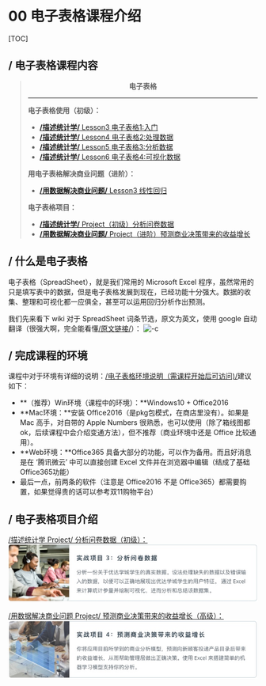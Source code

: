 # 00 电子表格课程介绍

[TOC]

## / 电子表格课程内容

> **<center> 电子表格 </center>**
> 
> ---
> **电子表格使用（初级）：**
> - [**/描述统计学/** Lesson3 电子表格1:入门](https://classroom.udacity.com/nanodegrees/nd002-cn-svip/parts/b8f428e4-d277-4bed-9563-172024102a6b/modules/990fa1c9-01d0-4a4c-8f52-21b371291643/lessons/9c74932f-b8bd-49c8-9f69-159fca857beb/concepts/d79b03f4-b4c1-4543-b8b8-3001a208180d)
> - [**/描述统计学/** Lesson4 电子表格2:处理数据](https://classroom.udacity.com/nanodegrees/nd002-cn-svip/parts/b8f428e4-d277-4bed-9563-172024102a6b/modules/990fa1c9-01d0-4a4c-8f52-21b371291643/lessons/b829e504-fe21-4900-a223-9356d479e545/concepts/b4dc100a-1373-43c6-9c24-8255ed51bfb1)
> - [**/描述统计学/** Lesson5 电子表格3:分析数据](https://classroom.udacity.com/nanodegrees/nd002-cn-svip/parts/b8f428e4-d277-4bed-9563-172024102a6b/modules/990fa1c9-01d0-4a4c-8f52-21b371291643/lessons/92407fe0-857f-40de-a1c5-b232336d9e75/concepts/3b64b282-5fdd-47d5-a17b-db06c1d0770b)
> - [**/描述统计学/** Lesson6 电子表格4:可视化数据](https://classroom.udacity.com/nanodegrees/nd002-cn-svip/parts/b8f428e4-d277-4bed-9563-172024102a6b/modules/990fa1c9-01d0-4a4c-8f52-21b371291643/lessons/a5450c84-d583-4c69-9f33-b11aeacc53ee/concepts/37b36c47-8c1c-41bc-8ad1-1d68cda589a7)
> 
> **用电子表格解决商业问题（进阶）：**
> - [**/用数据解决商业问题/** Lesson3 线性回归](https://classroom.udacity.com/nanodegrees/nd002-cn-svip/parts/040afa6c-3c5d-4b44-bdd0-b420a0455145/modules/51c76090-9346-4506-8f01-bfae811dcc94/lessons/316c6f13-a660-456e-86a6-bbae79f8c577/concepts/dc105e00-66a9-4cc3-af26-d5ff2fcfd813)
> 
> **电子表格项目：**
> - [**/描述统计学/** Project（初级）分析问卷数据](https://classroom.udacity.com/nanodegrees/nd002-cn-svip/parts/b8f428e4-d277-4bed-9563-172024102a6b/modules/990fa1c9-01d0-4a4c-8f52-21b371291643/lessons/821b82f9-e7cb-48ad-85a7-775e272bad4d/concepts/764907fe-137d-4738-b691-b55474837624)
> - [**/用数据解决商业问题/** Project（进阶）预测商业决策带来的收益增长](https://classroom.udacity.com/nanodegrees/nd002-cn-svip/parts/040afa6c-3c5d-4b44-bdd0-b420a0455145/modules/645d58b0-0428-4f37-84b7-d23ab925e533/lessons/69611016-0e23-4c4d-a68b-c64329f24240/concepts/96c8d7b1-9725-4870-8498-243a89fdcbd3)

## / 什么是电子表格

电子表格（SpreadSheet），就是我们常用的 Microsoft Excel 程序，虽然常用的只是填写表中的数据，但是电子表格发展到现在，已经功能十分强大。数据的收集、整理和可视化都一应俱全，甚至可以运用回归分析作出预测。

我们先来看下 wiki 对于 SpreadSheet 词条节选，原文为英文，使用 google 自动翻译（很强大啊，完全能看懂[/原文链接/](https://en.wikipedia.org/wiki/Spreadsheet)）：
![-c](media/15439970410556/15439974540703.jpg)

## / 完成课程的环境

课程中对于环境有详细的说明：[/电子表格环境说明（需课程开始后可访问)/](https://classroom.udacity.com/nanodegrees/nd002-cn-svip/parts/b8f428e4-d277-4bed-9563-172024102a6b/modules/990fa1c9-01d0-4a4c-8f52-21b371291643/lessons/9c74932f-b8bd-49c8-9f69-159fca857beb/concepts/8df2b57f-a477-4cf9-aa5b-9c670b1fbe98)建议如下：

- **（推荐）Win环境（课程中的环境）：**Windows10 + Office2016
- **Mac环境：**安装 Office2016（是pkg包模式，在商店里没有）。如果是 Mac 高手，对自带的 Apple Numbers 很熟悉，也可以使用（除了箱线图都ok，后续课程中会介绍变通方法），但不推荐（商业环境中还是 Office 比较通用）。
- **Web环境：**Office365 具备大部分的功能，可以作为备用。而且好消息是在 ‘腾讯微云’ 中可以直接创建 Excel 文件并在浏览器中编辑（结成了基础Office365功能）
- 最后一点，前两条的软件（注意是 Office2016 不是 Office365）都需要购置，如果觉得贵的话可以参考双11购物平台）

## / 电子表格项目介绍

[/描述统计学 Project/
分析问卷数据（初级）：](https://classroom.udacity.com/nanodegrees/nd002-cn-svip/parts/b8f428e4-d277-4bed-9563-172024102a6b/modules/990fa1c9-01d0-4a4c-8f52-21b371291643/lessons/821b82f9-e7cb-48ad-85a7-775e272bad4d/concepts/764907fe-137d-4738-b691-b55474837624)
![-c](media/15439970410556/15447476918089.jpg)

[/用数据解决商业问题 Project/
预测商业决策带来的收益增长（高级）：](https://classroom.udacity.com/nanodegrees/nd002-cn-svip/parts/040afa6c-3c5d-4b44-bdd0-b420a0455145/modules/645d58b0-0428-4f37-84b7-d23ab925e533/lessons/69611016-0e23-4c4d-a68b-c64329f24240/concepts/96c8d7b1-9725-4870-8498-243a89fdcbd3)
![-c](media/15439970410556/15447478111116.jpg)